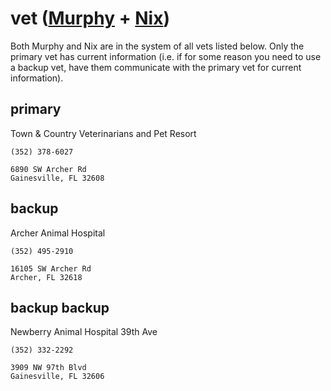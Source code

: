 # vet ([Murphy](murphy.md) + [Nix](nix.md))

Both Murphy and Nix are in the system of all vets listed below. Only the primary vet has current information (i.e. if for some reason you need to use a backup vet, have them communicate with the primary vet for current information).

## primary

Town & Country Veterinarians and Pet Resort

```
(352) 378-6027
```

```
6890 SW Archer Rd
Gainesville, FL 32608
```

## backup

Archer Animal Hospital

```
(352) 495-2910
```

```
16105 SW Archer Rd
Archer, FL 32618
```

## backup backup

Newberry Animal Hospital 39th Ave

```
(352) 332-2292
```

```
3909 NW 97th Blvd
Gainesville, FL 32606
```

